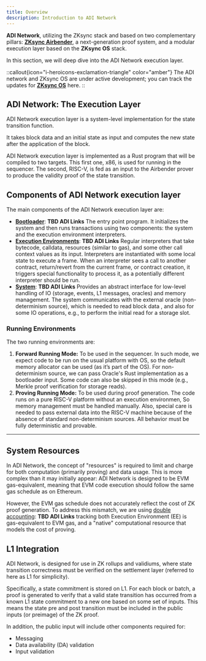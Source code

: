 ```yaml
---
title: Overview
description: Introduction to ADI Network
---
```


**ADI Network**, utilizing the ZKsync stack and based on two complementary
pillars: [**ZKsync Airbender**](/zksync-protocol/zksync-airbender/overview),
a next-generation proof system,
and a modular execution layer based on the **ZKsync OS** stack.

In this section, we will deep dive into the ADI Network execution layer.

::callout{icon="i-heroicons-exclamation-triangle" color="amber"}
The ADI network and ZKsync OS are under active development; you can track the updates for [**ZKsync OS**](https://docs.zksync.io/zksync-protocol/zksyncos/overview) here.
::

## ADI Network: The Execution Layer

ADI Network execution layer is a system-level implementation for the state transition function.

It takes block data and an initial state as input and computes the
new state after the application of the block.

ADI Network execution layer is implemented as a Rust program that will be compiled to two targets. This first one, x86, is used for running in the sequencer.
The second, RISC-V, is fed as an input to the Airbender prover to produce the validity proof of the state transition.

## Components of ADI Network execution layer

The main components of the ADI Network execution layer are:

- [**Bootloader**](/zksync-protocol/zksyncos/bootloader): **TBD ADI Links** The entry point program. It initializes the system and then
runs transactions using two components: the system and the execution environment interpreters.
- [**Execution Environments**](/zksync-protocol/zksyncos/execution-environment): **TBD ADI Links** Regular interpreters that take bytecode,
calldata, resources (similar to gas), and some other call context values
as its input. Interpreters are instantiated with some local state to execute a frame. When an interpreter sees a call to another contract,
return/revert from the current frame, or contract creation, it triggers special functionality to process it, as a potentially different
interpreter should be run.
- [**System**](/zksync-protocol/zksyncos/system): **TBD ADI Links** Provides an abstract interface for
low-level handling of IO (storage, events,
L1 messages, oracles) and memory management. The system communicates with the external oracle (non-determinism source), which is needed to read block data
, and also for some IO operations, e.g., to perform the initial read for a storage slot.

### Running Environments

The two running environments are:

1. **Forward Running Mode:** To be used in the sequencer. In such mode, we expect code to be run on the usual platform with OS,
so the default memory allocator can be used (as it’s part of the OS). For non-determinism source, we can pass Oracle's Rust implementation as a
bootloader input. Some code can also be skipped in this mode (e.g., Merkle proof verification for storage reads).
2. **Proving Running Mode:** To be used during proof generation. The code runs on a pure RISC-V platform without an execution environmen,
So memory management must be handled manually.
Also, special care is needed to pass external data into the RISC-V machine because of the absence of standard non-determinism sources.
All behavior must be fully deterministic and provable.

---

## System Resources
In ADI Network, the concept of "resources" is required to limit and charge for both computation (primarily proving) and data usage.
This is more complex than it may initially appear: ADI Network is designed to be EVM gas-equivalent,
meaning that EVM code execution should follow the same gas schedule as on Ethereum.

However, the EVM gas schedule does not accurately reflect the cost of ZK proof generation.
To address this mismatch, we are using [double accounting](/zksync-protocol/zksyncos/double-accounting): **TBD ADI Links** tracking both
Execution Environment (EE) is gas-equivalent to EVM gas, and a "native" computational resource that models the cost of proving.

## L1 Integration

ADI Network, is designed for use in ZK rollups and validiums, where state transition correctness must be verified on the settlement
layer (referred to here as L1 for simplicity).

Specifically, a state commitment is stored on L1. For each block or batch, a proof is generated to verify that a valid state transition has occurred
from a known L1 state commitment to a new one based on some set of inputs. This means the state pre and post transition must be included in
the public inputs (or preimage) of the ZK proof.

In addition, the public input will include other components required for:

- Messaging
- Data availability (DA) validation
- Input validation

